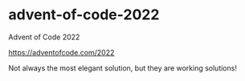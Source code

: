 # advent-of-code-2022
Advent of Code 2022

https://adventofcode.com/2022

Not always the most elegant solution, but they are working solutions!
